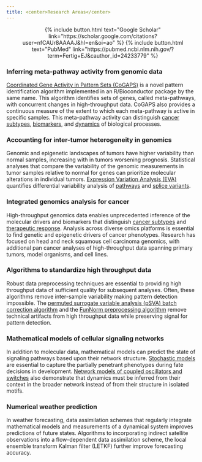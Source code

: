 ```yaml
---
title: <center>Research Areas</center>
---
```

<p>
  <div><center>{% include button.html text="Google Scholar" link="https://scholar.google.com/citations?user=nfCAUr8AAAAJ&hl=en&oi=ao" %} {% include button.html text="PubMed" link="https://pubmed.ncbi.nlm.nih.gov/?term=Fertig+EJ&cauthor_id=24233779" %}</center></div>
</p>

### Inferring meta-pathway activity from genomic data

<a href="https://www.bioconductor.org/packages/release/bioc/html/CoGAPS.html" target="_blank">Coordinated Gene Activity in Pattern Sets (CoGAPS)</a> is a novel pattern identification algorithm implemented in an R/Bioconductor package by the same name. This algorithm identifies sets of genes, called meta-pathways, with concurrent changes in high-throughput data. CoGAPS also provides a continuous measure of the extent to which each meta-pathway is active in specific samples. This meta-pathway activity can distinguish <a href="http://journals.plos.org/plosone/article?id=10.1371/journal.pone.0078127" target="_blank">cancer subtypes</a>, <a href="https://doi.org/10.1101/083717" target="_blank">biomarkers</a>, and <a href="https://doi.org/10.1038/nmeth.3773" target="_blank">dynamics</a> of biological processes.

### Accounting for inter-tumor heterogeneity in genomics

Genomic and epigenetic landscapes of tumors have higher variability than normal samples, increasing with in tumors worsening prognosis. Statistical analyses that compare the variability of the genomic measurements in tumor samples relative to normal for genes can prioritize molecular alterations in individual tumors. <a href="https://www.bioconductor.org/packages/release/bioc/html/GSReg.html" target="_blank">Expression Variation Analysis (EVA)</a> quantifies differential variability analysis of <a href="https://dx.doi.org/10.4137%2FCIN.S14066" target="_blank">pathways</a> and <a href="https://doi.org/10.1101/091637" target="_blank">splice variants</a>.

### Integrated genomics analysis for cancer

High-throughput genomics data enables unprecedented inference of the molecular drivers and biomarkers that distinguish <a href="http://journals.plos.org/plosone/article?id=10.1371/journal.pone.0078127" target="_blank">cancer subtypes</a> and <a href="https://doi.org/10.18632/oncotarget.12075" target="_blank">therapeutic response</a>. Analysis across diverse omics platforms is essential to find genetic and epigenetic drivers of cancer phenotypes. Research has focused on head and neck squamous cell carcinoma genomics, with additional pan cancer analyses of high-throughput data spanning primary tumors, model organisms, and cell lines.

### Algorithms to standardize high throughput data

Robust data preprocessing techniques are essential to providing high throughput data of sufficient quality for subsequent analyses. Often, these algorithms remove inter-sample variability making pattern detection impossible. The <a href="https://www.bioconductor.org/packages/release/bioc/html/sva.html" target="_blank">permuted surrogate variable analysis (pSVA) batch correction algorithm</a> and the <a href="http://bioconductor.org/packages/release/bioc/html/minfi.html" target="_blank">FunNorm preprocessing algorithm</a> remove technical artifacts from high throughput data while preserving signal for pattern detection.

### Mathematical models of cellular signaling networks

In addition to molecular data, mathematical models can predict the state of signaling pathways based upon their network structure. <a href="https://dx.doi.org/10.3389%2Ffgene.2011.00077" target="_blank">Stochastic models</a> are essential to capture the partially penetrant phenotypes during fate decisions in development. <a href="https://www.ncbi.nlm.nih.gov/pmc/articles/PMC3795755/" target="_blank">Network models of coupled oscillators and switches</a> also demonstrate that dynamics must be inferred from their context in the broader network instead of from their structure in isolated motifs.

### Numerical weather prediction

In weather forecasting, data assimilation schemes that regularly integrate mathematical models and measurements of a dynamical system improves predictions of future states. Algorithms to incorporating indirect satellite observations into a flow-dependent data assimilation scheme, the local ensemble transform Kalman filter (LETKF) further improve forecasting accuracy.

<!-- <div><center>{% include button.html text="Publications" link="https://juliambowden.github.io/fertiglab/publications/" %}</center></div>
<be> -->
